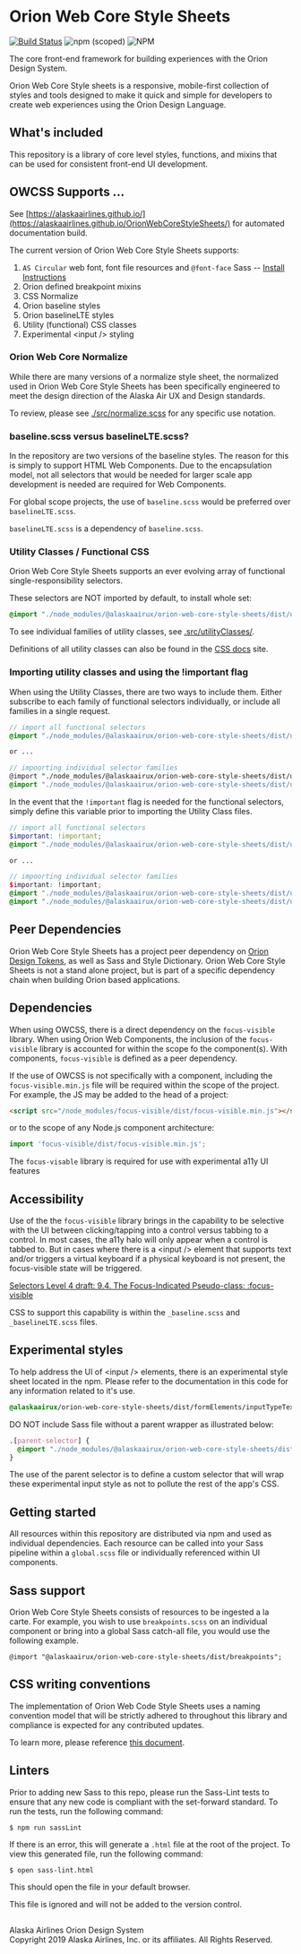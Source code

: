 # Orion Web Core Style Sheets

[![Build Status](https://travis-ci.org/AlaskaAirlines/OrionWebCoreStyleSheets.svg?branch=master)](https://travis-ci.org/AlaskaAirlines/OrionWebCoreStyleSheets)
![npm (scoped)](https://img.shields.io/npm/v/@alaskaairux/orion-web-core-style-sheets.svg?color=orange)
![NPM](https://img.shields.io/npm/l/@alaskaairux/orion-web-core-style-sheets.svg?color=blue)

The core front-end framework for building experiences with the Orion Design System.

Orion Web Core Style sheets is a responsive, mobile-first collection of styles and tools designed to make it quick and simple for developers to create web experiences using the Orion Design Language.

## What's included

This repository is a library of core level styles, functions, and mixins that can be used for consistent front-end UI development.

## OWCSS Supports ...

See [https://alaskaairlines.github.io/](https://alaskaairlines.github.io/OrionWebCoreStyleSheets/) for automated documentation build.

The current version of Orion Web Core Style Sheets supports:

1. `AS Circular` web font, font file resources and `@font-face` Sass -- [Install Instructions](https://github.com/AlaskaAirlines/OrionWebCoreStyleSheets/blob/master/staticDocs/howToUseFonts.md)
1. Orion defined breakpoint mixins
1. CSS Normalize
1. Orion baseline styles
1. Orion baselineLTE styles
1. Utility (functional) CSS classes
1. Experimental \<input /> styling

### Orion Web Core Normalize

While there are many versions of a normalize style sheet, the normalized used in Orion Web Core Style Sheets has been specifically engineered to meet the design direction of the Alaska Air UX and Design standards. 

To review, please see [./src/normalize.scss](https://github.com/AlaskaAirlines/OrionWebCoreStyleSheets/blob/master/src/_normalize.scss) for any specific use notation. 

### baseline.scss versus baselineLTE.scss?

In the repository are two versions of the baseline styles. The reason for this is simply to support HTML Web Components. Due to the encapsulation model, not all selectors that would be needed for larger scale app development is needed are required for Web Components. 

For global scope projects, the use of `baseline.scss` would be preferred over `baselineLTE.scss`. 

`baselineLTE.scss` is a dependency of `baseline.scss`.

### Utility Classes / Functional CSS

Orion Web Core Style Sheets supports an ever evolving array of functional single-responsibility selectors. 

These selectors are NOT imported by default, to install whole set:

```scss
@import "./node_modules/@alaskaairux/orion-web-core-style-sheets/dist/utilityClass";
```

To see individual families of utility classes, see [.src/utilityClasses/](src/utilityClasses).

Definitions of all utility classes can also be found in the [CSS docs](https://alaskaairlines.github.io/OrionWebCoreStyleSheets/) site.

### Importing utility classes and using the !important flag

When using the Utility Classes, there are two ways to include them. Either subscribe to each family of functional selectors individually, or include all families in a single request.

```scss
// import all functional selectors
@import "./node_modules/@alaskaairux/orion-web-core-style-sheets/dist/utilityClasses";

or ...

// impoorting individual selector families
@import "./node_modules/@alaskaairux/orion-web-core-style-sheets/dist/utilityClasses/displayProperties";
@import "./node_modules/@alaskaairux/orion-web-core-style-sheets/dist/utilityClasses/responsive";
```

In the event that the `!important` flag is needed for the functional selectors, simply define this variable prior to importing the Utility Class files.

```scss
// import all functional selectors
$important: !important;
@import "./node_modules/@alaskaairux/orion-web-core-style-sheets/dist/utilityClasses";

or ...

// impoorting individual selector families
$important: !important;
@import "./node_modules/@alaskaairux/orion-web-core-style-sheets/dist/utilityClasses/displayProperties";
@import "./node_modules/@alaskaairux/orion-web-core-style-sheets/dist/utilityClasses/responsive";
```


## Peer Dependencies

Orion Web Core Style Sheets has a project peer dependency on [Orion Design Tokens](https://github.com/AlaskaAirlines/OrionDesignTokens), as well as Sass and Style Dictionary. Orion Web Core Style Sheets is not a stand alone project, but is part of a specific dependency chain when building Orion based applications.

## Dependencies

When using OWCSS, there is a direct dependency on the `focus-visible` library. When using Orion Web Components, the inclusion of the `focus-visible` library is accounted for within the scope fo the component(s). With components, `focus-visible` is defined as a peer dependency.

If the use of OWCSS is not specifically with a component, including the `focus-visible.min.js` file will be required within the scope of the project. For example, the JS may be added to the head of a project:

```html
<script src="/node_modules/focus-visible/dist/focus-visible.min.js"></script>
```

or to the scope of any Node.js component architecture:

```javascript
import 'focus-visible/dist/focus-visible.min.js';
```

The `focus-visable` library is required for use with experimental a11y UI features

## Accessibility

Use of the the `focus-visible` library brings in the capability to be selective with the UI between clicking/tapping into a control versus tabbing to a control. In most cases, the a11y halo will only appear when a control is tabbed to. But in cases where there is a \<input /> element that supports text and/or triggers a virtual keyboard if a physical keyboard is not present, the focus-visible state will be triggered.

[Selectors Level 4 draft: 9.4. The Focus-Indicated Pseudo-class: :focus-visible](https://drafts.csswg.org/selectors-4/#the-focus-visible-pseudo)

CSS to support this capability is within the `_baseline.scss` and `_baselineLTE.scss` files.

## Experimental styles

To help address the UI of \<input /> elements, there is an experimental style sheet located in the npm. Please refer to the documentation in this code for any information related to it's use.

```scss
@alaskaairux/orion-web-core-style-sheets/dist/formElements/inputTypeText
```

DO NOT include Sass file without a parent wrapper as illustrated below:

```scss
.[parent-selector] {
  @import "./node_modules/@alaskaairux/orion-web-core-style-sheets/dist/formElements/inputTypeText";
}
```

The use of the parent selector is to define a custom selector that will wrap these experimental input style as not to pollute the rest of the app's CSS.

## Getting started

All resources within this repository are distributed via npm and used as individual dependencies. Each resource can be called into your Sass pipeline within a `global.scss` file or individually referenced within UI components.

## Sass support

Orion Web Core Style Sheets consists of resources to be ingested a la carte. For example, you wish to use `breakpoints.scss` on an individual component or bring into a global Sass catch-all file, you would use the following example.

```
@import "@alaskaairux/orion-web-core-style-sheets/dist/breakpoints";
```

## CSS writing conventions

The implementation of Orion Web Code Style Sheets uses a naming convention model that will be strictly adhered to throughout this library and compliance is expected for any contributed updates.

To learn more, please reference [this document](https://github.com/AlaskaAirlines/OrionWebCoreStyleSheets/blob/master/staticDocs/cssConventions.md).

## Linters

Prior to adding new Sass to this repo, please run the Sass-Lint tests to ensure that any new code is compliant with the set-forward standard. To run the tests, run the following command:

```
$ npm run sassLint
```

If there is an error, this will generate a `.html` file at the root of the project. To view this generated file, run the following command:

```
$ open sass-lint.html
```

This should open the file in your default browser.

This file is ignored and will not be added to the version control.


##

<footer>
Alaska Airlines Orion Design System<br>
Copyright 2019 Alaska Airlines, Inc. or its affiliates. All Rights Reserved.
</footer>
